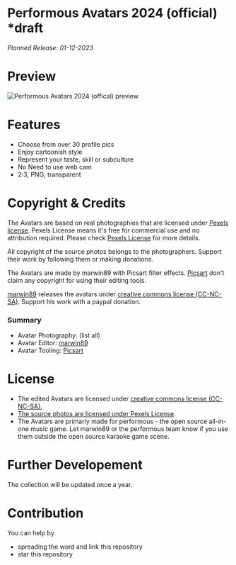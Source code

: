 # Performous Avatars 2024 (official) *draft
*Planned Release: 01-12-2023*

# Preview
<img src="https://github.com/marwin89/performous-avatars-2024-offical/blob/main/performous-avatars-2024-official-preview.png" alt="Performous Avatars 2024 (offical) preview" title="Performous Avatars 2024 (offical) preview" style="max-width: 100%;"/>

# Features
- Choose from over 30 profile pics
- Enjoy cartoonish style
- Represent your taste, skill or subculture
- No Need to use web cam
- 2:3, PNG, transparent

# Copyright & Credits
<p>The Avatars are based on real photographies that are licensed under <a href="https://www.pexels.com/license/">Pexels license</a>. Pexels License means it's free for commercial use and no attribution required. Please check <a href="https://www.pexels.com/license/">Pexels License</a> for more details.</p>
<p>All copyright of the source photos belongs to the photographers. Support their work by following them or making donations.</p>
<p>The Avatars are made by marwin89 with Picsart filter effects. <a href="https://picsart.com">Picsart</a> don't claim any copyright for using their editing tools.</p>
<p><a href="https://github.com/marwin89">marwin89</a> releases the avatars under <a href="https://creativecommons.org/share-your-work/cclicenses/">creative commons license (CC-NC-SA)</a>. Support his work with a paypal donation.</p>

### Summary
- Avatar Photography: (list all)
- Avatar Editor: <a href="https://github.com/marwin89">marwin89</a>
- Avatar Tooling: <a href="https://picsart.com">Picsart</a>

# License
- The edited Avatars are licensed under <a href="https://creativecommons.org/share-your-work/cclicenses/">creative commons license (CC-NC-SA).
- The source photos are licensed under <a href="https://www.pexels.com/license/">Pexels License</a>.
- The Avatars are primarly made for performous - the open source all-in-one music game. Let marwin89 or the performous team know if you use them outside the open source karaoke game scene.

# Further Developement
The collection will be updated once a year.

# Contribution
You can help by 
- spreading the word and link this repository
- star this repository
